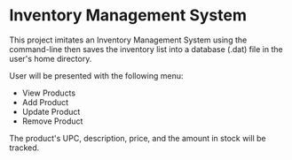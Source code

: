# Inventory Management System

This project imitates an Inventory Management System using the command-line then saves the inventory list into a database (.dat) file in the user's home directory.

User will be presented with the following menu:
- View Products
- Add Product
- Update Product
- Remove Product

The product's UPC, description, price, and the amount in stock will be tracked.
